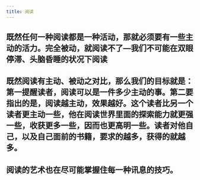 ```yaml
---
title: 阅读
---
```


## 既然任何一种阅读都是一种活动，那就必须要有一些主动的活力。完全被动，就阅读不了—我们不可能在双眼停滞、头脑昏睡的状况下阅读
## 既然阅读有主动、被动之对比，那么我们的目标就是：第一提醒读者，阅读可以是一件多少主动的事。第二要指出的是，阅读越主动，效果越好。这个读者比另一个读者更主动一些，他在阅读世界里面的探索能力就更强一些，收获更多一些，因而也更高明一些。读者对他自己，以及自己面前的书籍，要求的越多，获得的就越多。
## 阅读的艺术也在尽可能掌握住每一种讯息的技巧。
##
